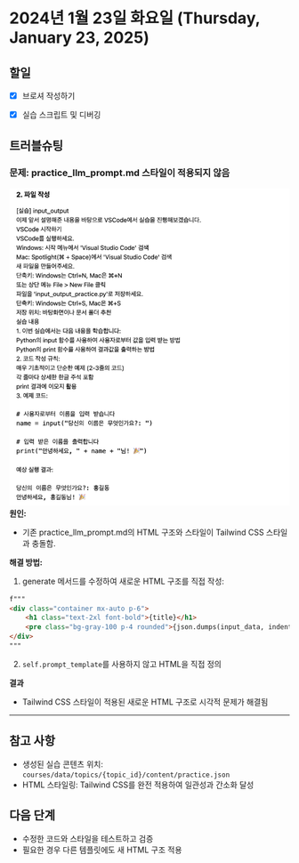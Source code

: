 # 2024년 1월 23일 화요일 (Thursday, January 23, 2025)
## 할일
- [x] 브로셔 작성하기
- [x] 실습 스크립트 및 디버깅


## 트러블슈팅 
### 문제: practice_llm_prompt.md 스타일이 적용되지 않음
![image](../image/20250123_trouble.png)
**원인:**
- 기존 practice_llm_prompt.md의 HTML 구조와 스타일이 Tailwind CSS 스타일과 충돌함.

**해결 방법:**
1. generate 메서드를 수정하여 새로운 HTML 구조를 직접 작성:
```HTML
f"""
<div class="container mx-auto p-6">
    <h1 class="text-2xl font-bold">{title}</h1>
    <pre class="bg-gray-100 p-4 rounded">{json.dumps(input_data, indent=2, ensure_ascii=False)}</pre>
</div>
"""
```
2. `self.prompt_template`를 사용하지 않고 HTML을 직접 정의

**결과**
   - Tailwind CSS 스타일이 적용된 새로운 HTML 구조로 시각적 문제가 해결됨

---

## 참고 사항
- 생성된 실습 콘텐츠 위치:
`courses/data/topics/{topic_id}/content/practice.json`
- HTML 스타일링: Tailwind CSS를 완전 적용하여 일관성과 간소화 달성

## 다음 단계
- 수정한 코드와 스타일을 테스트하고 검증
- 필요한 경우 다른 템플릿에도 새 HTML 구조 적용